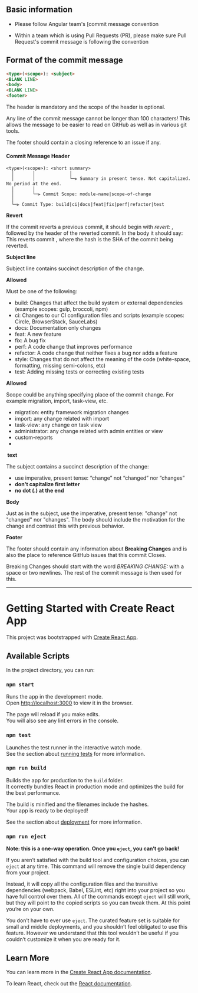## Basic information

- Please follow Angular team's [commit message convention

- Within a team which is using Pull Requests (PR), please make sure Pull Request's commit message is following the convention

## Format of the commit message

``` markdown
<type>(<scope>): <subject>
<BLANK LINE>
<body>
<BLANK LINE>
<footer>
```
The header is mandatory and the scope of the header is optional.

Any line of the commit message cannot be longer than 100 characters! This allows the message to be easier to read on GitHub as well as in various git tools.

The footer should contain a closing reference to an issue if any.

#### <a name="commit-header"></a>Commit Message Header
```
<type>(<scope>): <short summary>
  │       │             │
  │       │             └─⫸ Summary in present tense. Not capitalized. No period at the end.
  │       │
  │       └─⫸ Commit Scope: module-name|scope-of-change
  │
  └─⫸ Commit Type: build|ci|docs|feat|fix|perf|refactor|test
```

**Revert**

If the commit reverts a previous commit, it should begin with _revert:_ , followed by the header of the reverted commit. In the body it should say: This reverts commit <hash>, where the hash is the SHA of the commit being reverted.

**Subject line**

Subject line contains succinct description of the change.

**Allowed <type>**

Must be one of the following:

- build: Changes that affect the build system or external dependencies (example scopes: gulp, broccoli, npm)
- ci: Changes to our CI configuration files and scripts (example scopes: Circle, BrowserStack, SauceLabs)
- docs: Documentation only changes
- feat: A new feature
- fix: A bug fix
- perf: A code change that improves performance
- refactor: A code change that neither fixes a bug nor adds a feature
- style: Changes that do not affect the meaning of the code (white-space, formatting, missing semi-colons, etc)
- test: Adding missing tests or correcting existing tests

**Allowed <scope>**

Scope could be anything specifying place of the commit change. For example migration, import, task-view, etc.

- migration: entity framework migration changes
- import: any change related with import
- task-view: any change on task view
- administrator: any change related with admin entities or view
- custom-reports
- <span style="background-color:yellow; color: #000"><please feel free to add others></span>

**<subject> text**

The subject contains a succinct description of the change:

- use imperative, present tense: “change” not “changed” nor “changes”
- **don't capitalize first letter**
- **no dot (.) at the end**


**Body**

Just as in the subject, use the imperative, present tense: "change" not "changed" nor "changes". The body should include the motivation for the change and contrast this with previous behavior.

**Footer**

The footer should contain any information about **Breaking Changes** and is also the place to reference GitHub issues that this commit Closes.

Breaking Changes should start with the word _BREAKING CHANGE:_ with a space or two newlines. The rest of the commit message is then used for this.

--------------------------------------------------------------------------------------------------------------------------------------------------------------

# Getting Started with Create React App

This project was bootstrapped with [Create React App](https://github.com/facebook/create-react-app).

## Available Scripts

In the project directory, you can run:

### `npm start`

Runs the app in the development mode.\
Open [http://localhost:3000](http://localhost:3000) to view it in the browser.

The page will reload if you make edits.\
You will also see any lint errors in the console.

### `npm test`

Launches the test runner in the interactive watch mode.\
See the section about [running tests](https://facebook.github.io/create-react-app/docs/running-tests) for more information.

### `npm run build`

Builds the app for production to the `build` folder.\
It correctly bundles React in production mode and optimizes the build for the best performance.

The build is minified and the filenames include the hashes.\
Your app is ready to be deployed!

See the section about [deployment](https://facebook.github.io/create-react-app/docs/deployment) for more information.

### `npm run eject`

**Note: this is a one-way operation. Once you `eject`, you can’t go back!**

If you aren’t satisfied with the build tool and configuration choices, you can `eject` at any time. This command will remove the single build dependency from your project.

Instead, it will copy all the configuration files and the transitive dependencies (webpack, Babel, ESLint, etc) right into your project so you have full control over them. All of the commands except `eject` will still work, but they will point to the copied scripts so you can tweak them. At this point you’re on your own.

You don’t have to ever use `eject`. The curated feature set is suitable for small and middle deployments, and you shouldn’t feel obligated to use this feature. However we understand that this tool wouldn’t be useful if you couldn’t customize it when you are ready for it.

## Learn More

You can learn more in the [Create React App documentation](https://facebook.github.io/create-react-app/docs/getting-started).

To learn React, check out the [React documentation](https://reactjs.org/).
